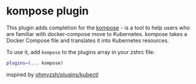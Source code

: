 # kompose plugin

This plugin adds completion for the [kompose](http://kompose.io/) - is a tool to help users who are familiar with docker-compose move to Kubernetes. kompose takes a Docker Compose file and translates it into Kubernetes resources.

To use it, add `kompose` to the plugins array in your zshrc file:

```zsh
plugins=(... kompose)
```

inspired by [ohmyzsh/plugins/kubectl](https://github.com/ohmyzsh/ohmyzsh/tree/master/plugins/kubectl)
